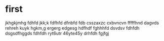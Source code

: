 # first

jkhgkjmhg
fdhfd
jkk;k
fdfhfd
dfnbfd
fdb
csszaxzc
cxbvncvn
fffffhnd
dagvds
rehreh
kuyk
hgkm,g
ergerg
edgesg
hdfhdf
fghhhfd
dsvdsv
fdhfdh
dsgsdfhggds
fdhfdh
ryt6utr
46yte45y
drhfdh
fgjfgj
